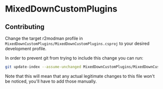 # MixedDownCustomPlugins

## Contributing

Change the target r2modman profile in
`MixedDownCustomPlugins/MixedDownCustomPlugins.csproj` to your desired
development profile.

In order to prevent git from trying to include this change you can run:
```sh
git update-index --assume-unchanged MixedDownCustomPlugins/MixedDownCustomPlugins.csproj
```

Note that this will mean that any actual legitimate changes to this file won't
be noticed, you'll have to add those manually.
